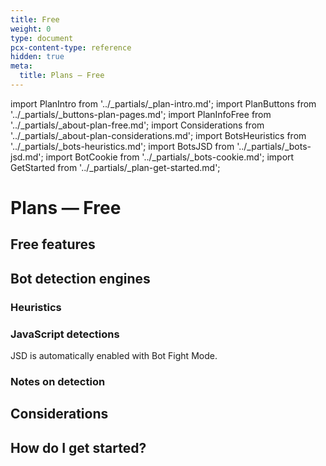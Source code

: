 ```yaml
---
title: Free
weight: 0
type: document
pcx-content-type: reference
hidden: true
meta:
  title: Plans — Free
---
```


import PlanIntro from '../_partials/_plan-intro.md';
import PlanButtons from '../_partials/_buttons-plan-pages.md';
import PlanInfoFree from '../_partials/_about-plan-free.md';
import Considerations from '../_partials/_about-plan-considerations.md';
import BotsHeuristics from '../_partials/_bots-heuristics.md';
import BotsJSD from '../_partials/_bots-jsd.md';
import BotCookie from '../_partials/_bots-cookie.md';
import GetStarted from '../_partials/_plan-get-started.md';

# Plans — Free

<PlanIntro />

<PlanButtons />

## Free features

<PlanInfoFree />

## Bot detection engines

### Heuristics

<BotsHeuristics />

### JavaScript detections

<BotsJSD />

JSD is automatically enabled with Bot Fight Mode.

### Notes on detection

<BotCookie />

## Considerations

<Considerations />

## How do I get started?

<GetStarted />